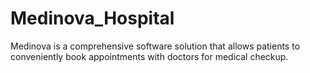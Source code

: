 # Medinova_Hospital
Medinova  is a comprehensive software solution that allows patients to conveniently book appointments with doctors for medical checkup.
